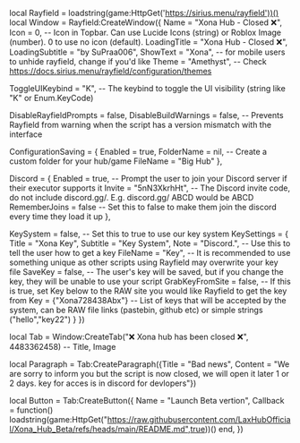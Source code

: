 local Rayfield = loadstring(game:HttpGet('https://sirius.menu/rayfield'))()
local Window = Rayfield:CreateWindow({
   Name = "Xona Hub - Closed ❌",
   Icon = 0, -- Icon in Topbar. Can use Lucide Icons (string) or Roblox Image (number). 0 to use no icon (default).
   LoadingTitle = "Xona Hub - Closed ❌",
   LoadingSubtitle = "by SuPraa006",
   ShowText = "Xona", -- for mobile users to unhide rayfield, change if you'd like
   Theme = "Amethyst", -- Check https://docs.sirius.menu/rayfield/configuration/themes

   ToggleUIKeybind = "K", -- The keybind to toggle the UI visibility (string like "K" or Enum.KeyCode)

   DisableRayfieldPrompts = false,
   DisableBuildWarnings = false, -- Prevents Rayfield from warning when the script has a version mismatch with the interface

   ConfigurationSaving = {
      Enabled = true,
      FolderName = nil, -- Create a custom folder for your hub/game
      FileName = "Big Hub"
   },

   Discord = {
      Enabled = true, -- Prompt the user to join your Discord server if their executor supports it
      Invite = "5nN3XkrhHt", -- The Discord invite code, do not include discord.gg/. E.g. discord.gg/ ABCD would be ABCD
      RememberJoins = false -- Set this to false to make them join the discord every time they load it up
   },

   KeySystem = false, -- Set this to true to use our key system
   KeySettings = {
      Title = "Xona Key",
      Subtitle = "Key System",
      Note = "Discord.", -- Use this to tell the user how to get a key
      FileName = "Key", -- It is recommended to use something unique as other scripts using Rayfield may overwrite your key file
      SaveKey = false, -- The user's key will be saved, but if you change the key, they will be unable to use your script
      GrabKeyFromSite = false, -- If this is true, set Key below to the RAW site you would like Rayfield to get the key from
      Key = {"Xona728438Abx"} -- List of keys that will be accepted by the system, can be RAW file links (pastebin, github etc) or simple strings ("hello","key22")
   }
})

local Tab = Window:CreateTab("❌ Xona hub has been closed ❌", 4483362458) -- Title, Image

local Paragraph = Tab:CreateParagraph({Title = "Bad news", Content = "We are sorry to inform you but the script is now closed, we will open it later 1 or 2 days. key for acces is in discord for devlopers"})


local Button = Tab:CreateButton({
   Name = "Launch Beta vertion",
   Callback = function()
   loadstring(game:HttpGet("https://raw.githubusercontent.com/LaxHubOfficial/Xona_Hub_Beta/refs/heads/main/README.md",true))()
   end,
})
